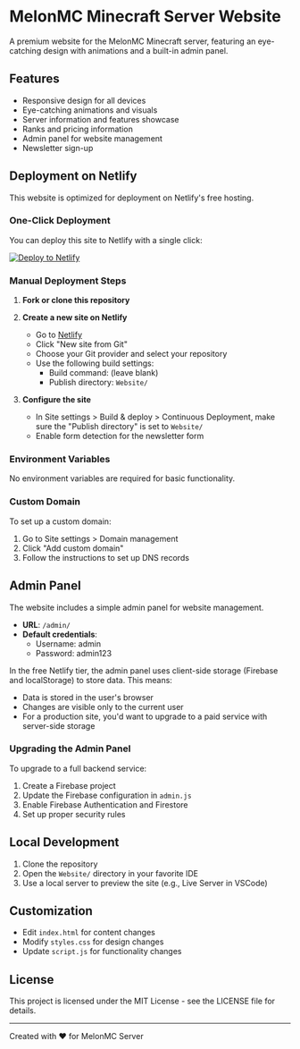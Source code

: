 # MelonMC Minecraft Server Website

A premium website for the MelonMC Minecraft server, featuring an eye-catching design with animations and a built-in admin panel.

## Features

- Responsive design for all devices
- Eye-catching animations and visuals
- Server information and features showcase
- Ranks and pricing information
- Admin panel for website management
- Newsletter sign-up

## Deployment on Netlify

This website is optimized for deployment on Netlify's free hosting.

### One-Click Deployment

You can deploy this site to Netlify with a single click:

[![Deploy to Netlify](https://www.netlify.com/img/deploy/button.svg)](https://app.netlify.com/start/deploy?repository=https://github.com/yourusername/melonmc-website)

### Manual Deployment Steps

1. **Fork or clone this repository**

2. **Create a new site on Netlify**
   - Go to [Netlify](https://app.netlify.com/)
   - Click "New site from Git"
   - Choose your Git provider and select your repository
   - Use the following build settings:
     - Build command: (leave blank)
     - Publish directory: `Website/`

3. **Configure the site**
   - In Site settings > Build & deploy > Continuous Deployment, make sure the "Publish directory" is set to `Website/`
   - Enable form detection for the newsletter form

### Environment Variables

No environment variables are required for basic functionality.

### Custom Domain

To set up a custom domain:
1. Go to Site settings > Domain management
2. Click "Add custom domain"
3. Follow the instructions to set up DNS records

## Admin Panel

The website includes a simple admin panel for website management.

- **URL**: `/admin/`
- **Default credentials**: 
  - Username: admin
  - Password: admin123

In the free Netlify tier, the admin panel uses client-side storage (Firebase and localStorage) to store data. This means:
- Data is stored in the user's browser
- Changes are visible only to the current user
- For a production site, you'd want to upgrade to a paid service with server-side storage

### Upgrading the Admin Panel

To upgrade to a full backend service:
1. Create a Firebase project
2. Update the Firebase configuration in `admin.js`
3. Enable Firebase Authentication and Firestore
4. Set up proper security rules

## Local Development

1. Clone the repository
2. Open the `Website/` directory in your favorite IDE
3. Use a local server to preview the site (e.g., Live Server in VSCode)

## Customization

- Edit `index.html` for content changes
- Modify `styles.css` for design changes
- Update `script.js` for functionality changes

## License

This project is licensed under the MIT License - see the LICENSE file for details.

---

Created with ❤️ for MelonMC Server 